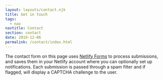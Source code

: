 ```yaml
---
layout: layouts/contact.njk
title: Get in touch
tags:
  - nav
navtitle: Contact
section: contact
date: 2019-12-06
permalink: /contact/index.html
---
```

The contact form on this page uses
[Netlify Forms](https://www.netlify.com/docs/form-handling/) to process
submissions, and saves them in your Netlify account where you can optionally
set up notifications. Each submission is passed through a spam filter and if
flagged, will display a CAPTCHA challenge to the user.
